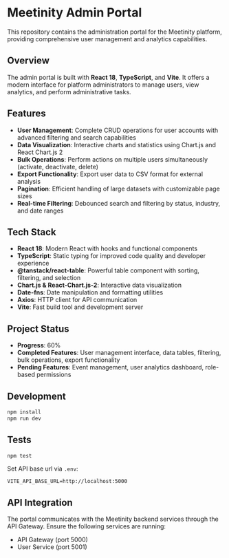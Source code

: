 # Meetinity Admin Portal

This repository contains the administration portal for the Meetinity platform, providing comprehensive user management and analytics capabilities.

## Overview

The admin portal is built with **React 18**, **TypeScript**, and **Vite**. It offers a modern interface for platform administrators to manage users, view analytics, and perform administrative tasks.

## Features

- **User Management**: Complete CRUD operations for user accounts with advanced filtering and search capabilities
- **Data Visualization**: Interactive charts and statistics using Chart.js and React Chart.js 2
- **Bulk Operations**: Perform actions on multiple users simultaneously (activate, deactivate, delete)
- **Export Functionality**: Export user data to CSV format for external analysis
- **Pagination**: Efficient handling of large datasets with customizable page sizes
- **Real-time Filtering**: Debounced search and filtering by status, industry, and date ranges

## Tech Stack

- **React 18**: Modern React with hooks and functional components
- **TypeScript**: Static typing for improved code quality and developer experience
- **@tanstack/react-table**: Powerful table component with sorting, filtering, and selection
- **Chart.js & React-Chart.js-2**: Interactive data visualization
- **Date-fns**: Date manipulation and formatting utilities
- **Axios**: HTTP client for API communication
- **Vite**: Fast build tool and development server

## Project Status

- **Progress**: 60%
- **Completed Features**: User management interface, data tables, filtering, bulk operations, export functionality
- **Pending Features**: Event management, user analytics dashboard, role-based permissions

## Development

```bash
npm install
npm run dev
```

## Tests

```bash
npm test
```

Set API base url via `.env`:

```
VITE_API_BASE_URL=http://localhost:5000
```

## API Integration

The portal communicates with the Meetinity backend services through the API Gateway. Ensure the following services are running:

- API Gateway (port 5000)
- User Service (port 5001)
